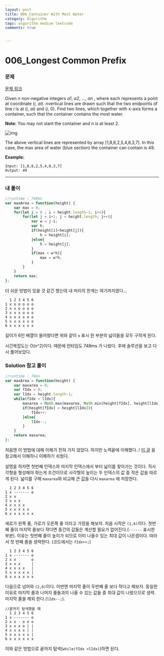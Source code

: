 ```yaml
---
layout: post
title: 006_Container With Most Water
category: Algorithm
tags: algorithm medium leetcode
comments: true


---
```


# 006_Longest Common Prefix

### 문제

[문제 링크](https://leetcode.com/problems/container-with-most-water/)

Given *n* non-negative integers *a1*, *a2*, ..., *an* , where each represents a point at coordinate (*i*, *ai*). *n*vertical lines are drawn such that the two endpoints of line *i* is at (*i*, *ai*) and (*i*, 0). Find two lines, which together with x-axis forms a container, such that the container contains the most water.

**Note:** You may not slant the container and *n* is at least 2.

 

![img](https://s3-lc-upload.s3.amazonaws.com/uploads/2018/07/17/question_11.jpg)

The above vertical lines are represented by array [1,8,6,2,5,4,8,3,7]. In this case, the max area of water (blue section) the container can contain is 49.

 

**Example:**

```
Input: [1,8,6,2,5,4,8,3,7]
Output: 49
```

------

### 내 풀이

```js
//runtime : 748ms
var maxArea = function(height) {
    var max = 0;
    for(let i = 0 ; i < height.length-1; i++){
        for(let j = i+1; j < height.length; j++){
            var w = j-i;
            var h;
            if(height[i]<height[j]){
                h = height[i];
            }else{
                h = height[j];
            }
            if(max < w*h){
                max = w*h;
            }
        }
    }
    return max;
};
```

더 쉬운 방법이 있을 것 같긴 했는데 내 머리의 한계는 여기까지였다... 

```
  1 2 3 4 5 6
1 x o o o o o
2 x x o o o o
3 x x x o o o
4 x x x x o o
5 x x x x x o
6 x x x x x x
```

길이가 6인 배열이 들어왔다면 위와 같이 `o` 표시 한 부분의 넓이들을 모두 구하게 된다.

시간복잡도는 O(n^2)이다. 때문에 런타임도 748ms 가 나왔다. 후에 솔루션을 보고 다시 풀어보았다.



### Solution 참고 풀이

```js
//runtime : 76ms
var maxArea = function(height) {
    var maxarea = 0;
    var fIdx = 0;
    var lIdx = height.length-1;
    while(fIdx < lIdx){
        maxarea = Math.max(maxarea, Math.min(height[fIdx], height[lIdx])*(lIdx-fIdx));
        if(height[fIdx] < height[lIdx]){
            fIdx++;
        }else{
            lIdx--;
        }
    }
    return maxarea;
};
```

처음엔 이 방법에 대해 이해가 전혀 가지 않았다. 하지만 노력끝에 이해했다..! [이 글](https://leetcode.com/problems/container-with-most-water/discuss/6099/Yet-another-way-to-see-what-happens-in-the-O(n)-algorithm) 을 참고해서 이해하니 이해하기 쉬웠다.

설명을 하자면 첫번째 인덱스와 마지막 인덱스에서 부터 넓이를 찾아가는 것이다. 직사각형을 형성해야 하는게 조건이므로 사각형의 높이는 두 인덱스의 값 중 작은 값을 따르게 된다. 넓이를 구해 `maxarea`와 비교해 큰 값을 다시 `maxarea` 에 저장한다. 

```
  1 2 3 4 5 6
1 x ------- o
2 x x
3 x x x 
4 x x x x
5 x x x x x
6 x x x x x x
```

세로가 왼쪽 줄, 가로가 오른쪽 줄 이라고 가정을 해보자. 처음 시작은 `(1,6)`이다. 첫번째 줄이 마지막 줄보다 작다면 중간의 값들은 계산할 필요가 없어진다.(`------` 표시한 부분). 이유는 첫번째 줄이 높이가 되므로 이미 나올수 있는 최대 값이 나온셈이다. 따라서 첫 번째 줄을 생략한다. (코드에서는 `fIdx++;`)

```
  1 2 3 4 5 6
1 x ------- o
2 x x       o
3 x x x     |
4 x x x x   |
5 x x x x x |
6 x x x x x x
```

다음으로 넘어와 `(2,6)`이다. 이번엔 마지막 줄이 두번째 줄 보다 작다고 해보자. 동일한 이유로 마지막 줄과 나머지 줄들과의 나올 수 있는 값들 중 최대 값이 나왔으므로 생략. 마지막 줄을 제외 한다.(`lIdx--;`).

```
//끝까지 탐색했을 때
  1 2 3 4 5 6
1 x ------- o
2 x x - o o o
3 x x x o | |
4 x x x x | |
5 x x x x x |
6 x x x x x x
```

이와 같은 방법으로 끝까지 탐색(`while(fIdx <lIdx)`)하면 된다.